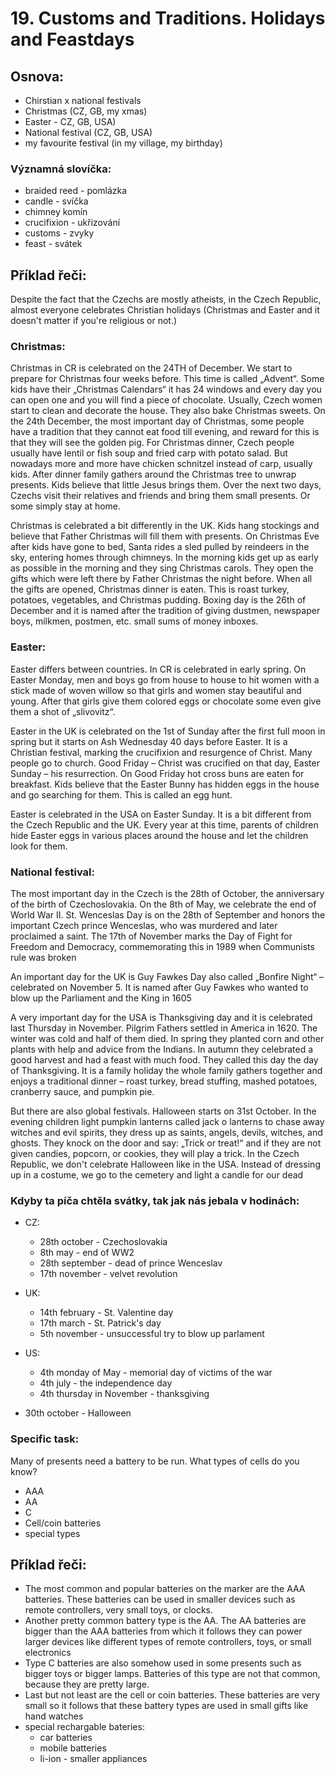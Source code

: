 # 19. Customs and Traditions. Holidays and Feastdays

## Osnova:

* Chirstian x national festivals
* Christmas (CZ, GB, my xmas)
* Easter - CZ, GB, USA)
* National festival (CZ, GB, USA)
* my favourite festival (in my village, my birthday)

  
### Významná slovíčka:
* braided reed - pomlázka 
* candle - svíčka 
* chimney komín 
* crucifixion - ukřizování 
* customs - zvyky 
* feast - svátek 

  
## Příklad řeči:
Despite the fact that the Czechs are mostly atheists, in the Czech Republic, almost everyone celebrates Christian holidays (Christmas and Easter and it doesn't matter if you're religious or not.)

### Christmas:

Christmas in CR is celebrated on the 24TH of December. We start to prepare for Christmas four weeks before. This time is called „Advent“. Some kids have their „Christmas Calendars“ it has 24 windows and every day you can open one and you will find a piece of chocolate. Usually, Czech women start to clean and decorate the house. They also bake Christmas sweets. On the 24th December, the most important day of Christmas, some people have a tradition that they cannot eat food till evening, and reward for this is that they will see the golden pig. For Christmas dinner, Czech people usually have lentil or fish soup and fried carp with potato salad. But nowadays more and more have chicken schnitzel instead of carp, usually kids. After dinner family gathers around the Christmas tree to unwrap presents. Kids believe that little Jesus brings them. Over the next two days, Czechs visit their relatives and friends and bring them small presents. Or some simply stay at home.

Christmas is celebrated a bit differently in the UK. Kids hang stockings and believe that Father Christmas will fill them with presents. On Christmas Eve after kids have gone to bed, Santa rides a sled pulled by reindeers in the sky, entering homes through chimneys. In the morning kids get up as early as possible in the morning and they sing Christmas carols. They open the gifts which were left there by Father Christmas the night before. When all the gifts are opened, Christmas dinner is eaten. This is roast turkey, potatoes, vegetables, and Christmas pudding. Boxing day is the 26th of December and it is named after the tradition of giving dustmen, newspaper boys, milkmen, postmen, etc. small sums of money inboxes. 

### Easter:

Easter differs between countries. In CR is celebrated in early spring. On Easter Monday, men and boys go from house to house to hit women with a stick made of woven willow so that girls and women stay beautiful and young. After that girls give them colored eggs or chocolate some even give them a shot of „slivovitz“.  

Easter in the UK is celebrated on the 1st of Sunday after the first full moon in spring but it starts on Ash Wednesday 40 days before Easter. It is a Christian festival, marking the crucifixion and resurgence of Christ. Many people go to church. Good Friday – Christ was crucified on that day, Easter Sunday – his resurrection. On Good Friday hot cross buns are eaten for breakfast. Kids believe that the Easter Bunny has hidden eggs in the house and go searching for them. This is called an egg hunt.

Easter is celebrated in the USA on Easter Sunday. It is a bit different from the Czech Republic and the UK. Every year at this time, parents of children hide Easter eggs in various places around the house and let the children look for them.

### National festival:

The most important day in the Czech is the 28th of October, the anniversary of the birth of Czechoslovakia. On the 8th of May, we celebrate the end of World War II. St. Wenceslas Day is on the 28th of September and honors the important Czech prince Wenceslas, who was murdered and later proclaimed a saint. The 17th of November marks the Day of Fight for Freedom and Democracy, commemorating this in 1989 when Communists rule was broken

An important day for the UK is Guy Fawkes Day also called „Bonfire Night“ – celebrated on November 5. It is named after Guy Fawkes who wanted to blow up the Parliament and the King in 1605

A very important day for the USA is Thanksgiving day and it is celebrated last Thursday in November. Pilgrim Fathers settled in America in 1620. The winter was cold and half of them died. In spring they planted corn and other plants with help and advice from the Indians. In autumn they celebrated a good harvest and had a feast with much food. They called this day the day of Thanksgiving. It is a family holiday the whole family gathers together and enjoys a traditional dinner – roast turkey, bread stuffing, mashed potatoes, cranberry sauce, and pumpkin pie.

But there are also global festivals. Halloween starts on 31st October. In the evening children light pumpkin lanterns called jack o lanterns to chase away witches and evil spirits, they dress up as saints, angels, devils, witches, and ghosts. They knock on the door and say: „Trick or treat!“ and if they are not given candies, popcorn, or cookies, they will play a trick. In the Czech Republic, we don't celebrate Halloween like in the USA. Instead of dressing up in a costume, we go to the cemetery and light a candle for our dead

### Kdyby ta píča chtěla svátky, tak jak nás jebala v hodinách:
* CZ:
  * 28th october - Czechoslovakia
  * 8th may - end of WW2
  * 28th september - dead of prince Wenceslav
  * 17th november - velvet revolution
* UK:
  * 14th february - St. Valentine day
  * 17th march - St. Patrick's day
  * 5th november - unsuccessful try to blow up parlament
* US:
  * 4th monday of May - memorial day of victims of the war
  * 4th july - the independence day 
  * 4th thursday in November - thanksgiving

* 30th october - Halloween

### Specific task:
Many of presents need a battery to be run. What types of cells do you know? 

* AAA
* AA
* C
* Cell/coin batteries
* special types
  
## Příklad řeči: 
* The most common and popular batteries on the marker are the AAA batteries. These batteries can be used in smaller devices such as remote controllers, very small toys, or clocks.
* Another pretty common battery type is the AA. The AA batteries are bigger than the AAA batteries from which it follows they can power larger devices like different types of remote controllers, toys, or small electronics
* Type C batteries are also somehow used in some presents such as bigger toys or bigger lamps. Batteries of this type are not that common, because they are pretty large.
* Last but not least are the cell or coin batteries. These batteries are very small so it follows that these battery types are used in small gifts like hand watches
* special rechargable bateries:
	* car batteries
	* mobile batteries
    * li-ion - smaller appliances
